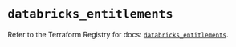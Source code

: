 # `databricks_entitlements`

Refer to the Terraform Registry for docs: [`databricks_entitlements`](https://registry.terraform.io/providers/databricks/databricks/1.59.0/docs/resources/entitlements).

